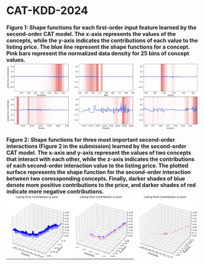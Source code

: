 # CAT-KDD-2024
**Figure 1: Shape functions for each first-order input feature learned by the second-order CAT model. The x-axis represents the values of the concepts, while the y-axis indicates the contributions of each value to the listing price. The blue line represent the shape functions for a concept. Pink bars represent the normalized data density for 25 bins of concept values.**
![Figure 1](./airbnb_shape_functions.png)

**Figure 2: Shape functions for three most important second-order interactions (Figure 2 in the submission) learned by the second-order CAT model. The x-axis and y-axis represent the values of two concepts that interact with each other, while the z-axis indicates the contributions of each second-order interaction value to the listing price. The plotted surface represents the shape function for the second-order interaction between two coressponding concepts. Finally, darker shades of blue denote more positive contributions to the price, and darker shades of red indicate more negative contributions.**
![Figure 2](./airbnb_shape_functions_order2.png)
